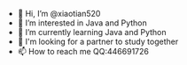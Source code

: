 - 👋 Hi, I’m @xiaotian520
- 👀 I’m interested in Java and Python
- 🌱 I’m currently learning Java and Python
- 💞️ I'm looking for a partner to study together
- 📫 How to reach me QQ:446691726
